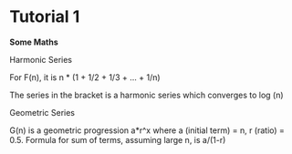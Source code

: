 # Tutorial 1

  
  
**Some Maths** 

Harmonic Series 

For F\(n\), it is n \* \(1 + 1/2 + 1/3 + ... + 1/n\)

The series in the bracket is a harmonic series which converges to log \(n\)

Geometric Series 

G\(n\) is a geometric progression a\*r^x where a \(initial term\) = n, r \(ratio\) = 0.5. Formula for sum of terms, assuming large n, is a/\(1-r\)

